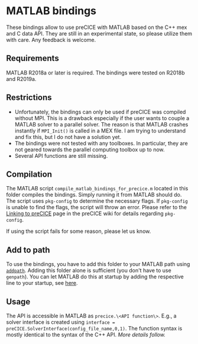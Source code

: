 # MATLAB bindings

These bindings allow to use preCICE with MATLAB based on the C++ mex and C data API. They are still in an experimental state, so please utilize them with care. Any feedback is welcome.

## Requirements

MATLAB R2018a or later is required. The bindings were tested on R2018b and R2019a.

## Restrictions

- Unfortunately, the bindings can only be used if preCICE was compiled without MPI. This is a drawback especially if the user wants to couple a MATLAB solver to a parallel solver. The reason is that MATLAB crashes instantly if `MPI_Init()` is called in a MEX file. I am trying to understand and fix this, but I do not have a solution yet.
- The bindings were not tested with any toolboxes. In particular, they are not geared towards the parallel computing toolbox up to now.
- Several API functions are still missing.

## Compilation

The MATLAB script `compile_matlab_bindings_for_precice.m` located in this folder compiles the bindings. Simply running it from MATLAB should do.
The script uses `pkg-config` to determine the necessary flags. If `pkg-config` is unable to find the flags, the script will throw an error. Please refer to the [Linking to preCICE](https://github.com/precice/precice/wiki/Linking-to-preCICE) page in the preCICE wiki for details regarding `pkg-config`.

If using the script fails for some reason, please let us know.

## Add to path

To use the bindings, you have to add this folder to your MATLAB path using [`addpath`](https://de.mathworks.com/help/matlab/ref/addpath.html?searchHighlight=addpath&s_tid=doc_srchtitle). Adding this folder alone is sufficient (you don't have to use `genpath`). You can let MATLAB do this at startup by adding the respective line to your startup, see [here](https://de.mathworks.com/help/matlab/matlab_env/add-folders-to-matlab-search-path-at-startup.html).

## Usage

The API is accessible in MATLAB as `precice.\<API function\>`. E.g., a solver interface is created using ``interface = preCICE.SolverInterface(config_file_name,0,1)``.
The function syntax is mostly identical to the syntax of the C++ API.
_More details follow._
